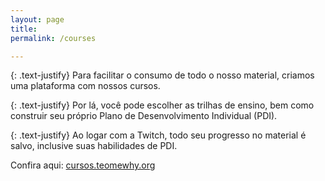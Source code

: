 ```yaml
---
layout: page
title:
permalink: /courses

---
```


{: .text-justify}
Para facilitar o consumo de todo o nosso material, criamos uma plataforma com nossos cursos.

{: .text-justify}
Por lá, você pode escolher as trilhas de ensino, bem como construir seu próprio Plano de Desenvolvimento Individual (PDI).

{: .text-justify}
Ao logar com a Twitch, todo seu progresso no material é salvo, inclusive suas habilidades de PDI.

Confira aqui: [cursos.teomewhy.org](https://cursos.teomewhy.org)